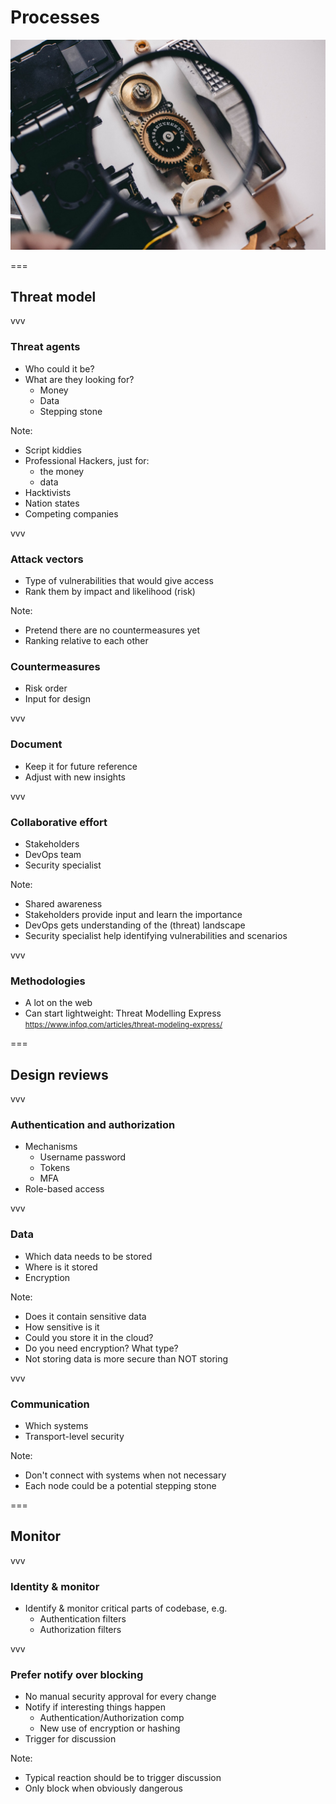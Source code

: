 # Processes
<img class='stretch' src='/images/pexels/camera-car-connection-924676.jpg'/>

===

## Threat model

vvv

### Threat agents
* Who could it be?
* What are they looking for?
  * Money
  * Data
  * Stepping stone

Note:
* Script kiddies
* Professional Hackers, just for:
  * the money
  * data
* Hacktivists
* Nation states
* Competing companies

vvv

### Attack vectors
* Type of vulnerabilities that would give access
* Rank them by impact and likelihood (risk)

Note:
* Pretend there are no countermeasures yet
* Ranking relative to each other

### Countermeasures
* Risk order
* Input for design

vvv

### Document
* Keep it for future reference
* Adjust with new insights

vvv

### Collaborative effort
* Stakeholders
* DevOps team
* Security specialist

Note:
* Shared awareness
* Stakeholders provide input and learn the importance
* DevOps gets understanding of the (threat) landscape
* Security specialist help identifying vulnerabilities and scenarios

vvv

### Methodologies
* A lot on the web
* Can start lightweight: Threat Modelling Express
  <small>https://www.infoq.com/articles/threat-modeling-express/</small> 

===

## Design reviews

vvv

### Authentication and authorization
* Mechanisms
  * Username password
  * Tokens
  * MFA
* Role-based access

vvv

### Data
* Which data needs to be stored
* Where is it stored
* Encryption

Note:
* Does it contain sensitive data
* How sensitive is it
* Could you store it in the cloud?
* Do you need encryption? What type?
* Not storing data is more secure than NOT storing

vvv

### Communication
* Which systems
* Transport-level security

Note:
* Don't connect with systems when not necessary
* Each node could be a potential stepping stone

===

## Monitor

vvv

### Identity & monitor 
* Identify & monitor critical parts of codebase, e.g.
  * Authentication filters
  * Authorization filters

vvv

### Prefer notify over blocking
* No manual security approval for every change
* Notify if interesting things happen
  * Authentication/Authorization comp
  * New use of encryption or hashing
* Trigger for discussion

Note:
* Typical reaction should be to trigger discussion
* Only block when obviously dangerous